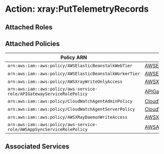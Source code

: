 # Action: xray:PutTelemetryRecords

## Attached Roles

## Attached Policies

| Policy ARN | Policy Name |
|------------|-------------|
| `arn:aws:iam::aws:policy/AWSElasticBeanstalkWebTier` | [AWSElasticBeanstalkWebTier](../policies.md#awselasticbeanstalkwebtier) |
| `arn:aws:iam::aws:policy/AWSElasticBeanstalkWorkerTier` | [AWSElasticBeanstalkWorkerTier](../policies.md#awselasticbeanstalkworkertier) |
| `arn:aws:iam::aws:policy/AWSXrayWriteOnlyAccess` | [AWSXrayWriteOnlyAccess](../policies.md#awsxraywriteonlyaccess) |
| `arn:aws:iam::aws:policy/aws-service-role/APIGatewayServiceRolePolicy` | [APIGatewayServiceRolePolicy](../policies.md#apigatewayservicerolepolicy) |
| `arn:aws:iam::aws:policy/CloudWatchAgentAdminPolicy` | [CloudWatchAgentAdminPolicy](../policies.md#cloudwatchagentadminpolicy) |
| `arn:aws:iam::aws:policy/CloudWatchAgentServerPolicy` | [CloudWatchAgentServerPolicy](../policies.md#cloudwatchagentserverpolicy) |
| `arn:aws:iam::aws:policy/AWSXRayDaemonWriteAccess` | [AWSXRayDaemonWriteAccess](../policies.md#awsxraydaemonwriteaccess) |
| `arn:aws:iam::aws:policy/aws-service-role/AWSAppSyncServiceRolePolicy` | [AWSAppSyncServiceRolePolicy](../policies.md#awsappsyncservicerolepolicy) |

## Associated Services

